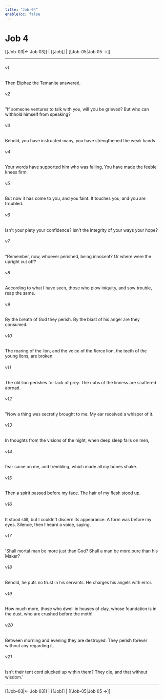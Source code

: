 ```yaml
---
title: "Job-04"
enableToc: false
---
```

# Job 4

[[Job-03|← Job 03]] | [[Job]] | [[Job-05|Job 05 →]]
***



###### v1 
Then Eliphaz the Temanite answered, 

###### v2 
"If someone ventures to talk with you, will you be grieved? But who can withhold himself from speaking? 

###### v3 
Behold, you have instructed many, you have strengthened the weak hands. 

###### v4 
Your words have supported him who was falling, You have made the feeble knees firm. 

###### v5 
But now it has come to you, and you faint. It touches you, and you are troubled. 

###### v6 
Isn't your piety your confidence? Isn't the integrity of your ways your hope? 

###### v7 
"Remember, now, whoever perished, being innocent? Or where were the upright cut off? 

###### v8 
According to what I have seen, those who plow iniquity, and sow trouble, reap the same. 

###### v9 
By the breath of God they perish. By the blast of his anger are they consumed. 

###### v10 
The roaring of the lion, and the voice of the fierce lion, the teeth of the young lions, are broken. 

###### v11 
The old lion perishes for lack of prey. The cubs of the lioness are scattered abroad. 

###### v12 
"Now a thing was secretly brought to me. My ear received a whisper of it. 

###### v13 
In thoughts from the visions of the night, when deep sleep falls on men, 

###### v14 
fear came on me, and trembling, which made all my bones shake. 

###### v15 
Then a spirit passed before my face. The hair of my flesh stood up. 

###### v16 
It stood still, but I couldn't discern its appearance. A form was before my eyes. Silence, then I heard a voice, saying, 

###### v17 
'Shall mortal man be more just than God? Shall a man be more pure than his Maker? 

###### v18 
Behold, he puts no trust in his servants. He charges his angels with error. 

###### v19 
How much more, those who dwell in houses of clay, whose foundation is in the dust, who are crushed before the moth! 

###### v20 
Between morning and evening they are destroyed. They perish forever without any regarding it. 

###### v21 
Isn't their tent cord plucked up within them? They die, and that without wisdom.'

***
[[Job-03|← Job 03]] | [[Job]] | [[Job-05|Job 05 →]]
